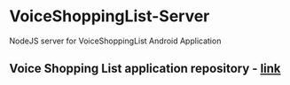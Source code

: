 # VoiceShoppingList-Server
NodeJS server for VoiceShoppingList Android Application 

## Voice Shopping List application repository - [link](https://github.com/todorm85/VoiceShoppingList)

